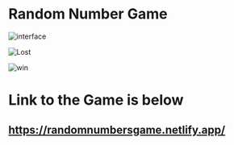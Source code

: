 # Random Number Game

![interface](https://user-images.githubusercontent.com/33938655/166108969-4b9380cb-7dab-4c2d-9695-804bb70ab96e.png)

![Lost](https://user-images.githubusercontent.com/33938655/166108970-42744861-9ef3-4838-9a9f-fed02800f6e3.PNG)

![win](https://user-images.githubusercontent.com/33938655/166108965-8a425b2d-2d8f-4c15-a772-d15bac823589.PNG)

# Link to the Game is below

## <https://randomnumbersgame.netlify.app/>
